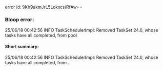 error id: 9Kh9akmJrL5Lokxcs/RfAw==
### Bloop error:

25/06/18 00:42:56 INFO TaskSchedulerImpl: Removed TaskSet 24.0, whose tasks have all completed, from pool
#### Short summary: 

25/06/18 00:42:56 INFO TaskSchedulerImpl: Removed TaskSet 24.0, whose tasks have all completed, from...